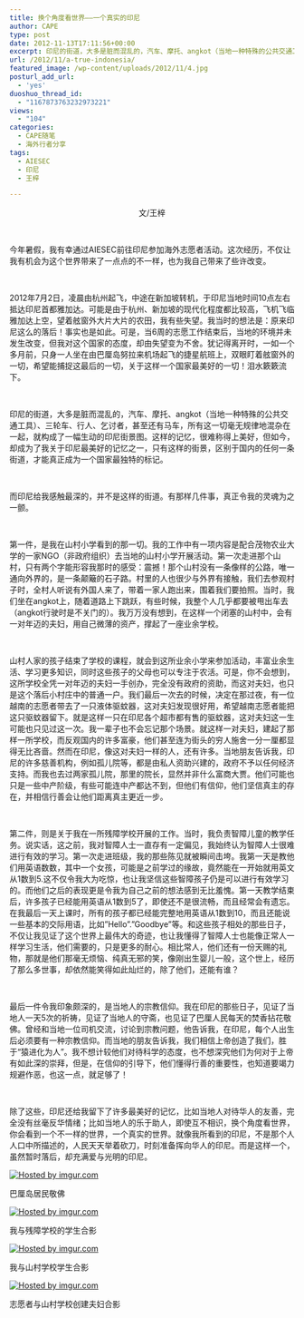 ```yaml
---
title: 换个角度看世界——一个真实的印尼
author: CAPE
type: post
date: 2012-11-13T17:11:56+00:00
excerpt: 印尼的街道，大多是脏而混乱的，汽车、摩托、angkot（当地一种特殊的公共交通工具）、三轮车、行人、乞讨者，甚至还有马车，所有这一切毫无规律地混杂在一起，就构成了一幅生动的印尼街景图。这样的记忆，很难称得上美好，但如今，却成为了我关于印尼最美好的记忆之一，只有这样的街景，区别于国内的任何一条街道，才能真正成为一个国家最独特的标记。
url: /2012/11/a-true-indonesia/
featured_image: /wp-content/uploads/2012/11/4.jpg
posturl_add_url:
  - 'yes'
duoshuo_thread_id:
  - "1167873763232973221"
views:
  - "104"
categories:
  - CAPE随笔
  - 海外行者分享
tags:
  - AIESEC
  - 印尼
  - 王梓

---
```

<p align="center">
  文/王梓
</p>

&nbsp;

<p align="left">
  今年暑假，我有幸通过AIESEC前往印尼参加海外志愿者活动。这次经历，不仅让我有机会为这个世界带来了一点点的不一样，也为我自己带来了些许改变。
</p>

&nbsp;

<p align="left">
  2012年7月2日，凌晨由杭州起飞，中途在新加坡转机，于印尼当地时间10点左右抵达印尼首都雅加达。可能是由于杭州、新加坡的现代化程度都比较高，飞机飞临雅加达上空，望着舷窗外大片大片的农田，我有些失望。我当时的想法是：原来印尼这么的落后！事实也是如此。可是，当6周的志愿工作结束后，当地的环境并未发生改变，但我对这个国家的态度，却由失望变为不舍。犹记得离开时，一如一个多月前，只身一人坐在由巴厘岛努拉来机场起飞的捷星航班上，双眼盯着舷窗外的一切，希望能捕捉这最后的一切，关于这样一个国家最美好的一切！泪水簌簌流下。
</p>

&nbsp;

<p align="left">
  印尼的街道，大多是脏而混乱的，汽车、摩托、angkot（当地一种特殊的公共交通工具）、三轮车、行人、乞讨者，甚至还有马车，所有这一切毫无规律地混杂在一起，就构成了一幅生动的印尼街景图。这样的记忆，很难称得上美好，但如今，却成为了我关于印尼最美好的记忆之一，只有这样的街景，区别于国内的任何一条街道，才能真正成为一个国家最独特的标记。
</p>

&nbsp;

<p align="left">
  而印尼给我感触最深的，并不是这样的街道。有那样几件事，真正令我的灵魂为之一颤。
</p>

&nbsp;

<p align="left">
  第一件，是我在山村小学看到的那一切。我的工作中有一项内容是配合茂物农业大学的一家NGO（非政府组织）去当地的山村小学开展活动。第一次走进那个山村，只有两个字能形容我那时的感受：震撼！那个山村没有一条像样的公路，唯一通向外界的，是一条颠簸的石子路。村里的人也很少与外界有接触，我们去参观村子时，全村人听说有外国人来了，带着一家人跑出来，围着我们要拍照。当时，我们坐在angkot上，随着道路上下跳跃，有些时候，我整个人几乎都要被甩出车去（angkot行驶时是不关门的）。我万万没有想到，在这样一个闭塞的山村中，会有一对年迈的夫妇，用自己微薄的资产，撑起了一座业余学校。
</p>

&nbsp;

<p align="left">
  山村人家的孩子结束了学校的课程，就会到这所业余小学来参加活动，丰富业余生活、学习更多知识，同时这些孩子的父母也可以专注于农活。可是，你不会想到，这所学校全凭一对年迈的夫妇一手创办，完全没有政府的资助，而这对夫妇，也只是这个落后小村庄中的普通一户。我们最后一次去的时候，决定在那过夜，有一位越南的志愿者带去了一只液体驱蚊器，这对夫妇发现很好用，希望越南志愿者能把这只驱蚊器留下。就是这样一只在印尼各个超市都有售的驱蚊器，这对夫妇这一生可能也只见过这一次。我一辈子也不会忘记那个场景。就这样一对夫妇，建起了那样一所学校，而反观国内的许多富豪，他们甚至连为街头的穷人施舍一分一厘都显得无比吝啬。然而在印尼，像这对夫妇一样的人，还有许多。当地朋友告诉我，印尼的许多慈善机构，例如孤儿院等，都是由私人资助兴建的，政府不予以任何经济支持。而我也去过两家孤儿院，那里的院长，显然并非什么富商大贾。他们可能也只是一些中产阶级，有些可能连中产都达不到，但他们有信仰，他们坚信真主的存在，并相信行善会让他们距离真主更近一步。
</p>

&nbsp;

<p align="left">
  第二件，则是关于我在一所残障学校开展的工作。当时，我负责智障儿童的教学任务。说实话，这之前，我对智障人士一直存有一定偏见，我始终认为智障人士很难进行有效的学习。第一次走进班级，我的那些陈见就被瞬间击垮。我第一天是教他们用英语数数，其中一个女孩，可能是之前学过的缘故，竟然能在一开始就用英文从1数到5.这不仅令我大为吃惊，也让我坚信这些智障孩子仍是可以进行有效学习的。而他们之后的表现更是令我为自己之前的想法感到无比羞愧。第一天教学结束后，许多孩子已经能用英语从1数到5了，即使还不是很流畅，而且经常会有遗忘。在我最后一天上课时，所有的孩子都已经能完整地用英语从1数到10，而且还能说一些基本的交际用语，比如”Hello”.”Goodbye”等。和这些孩子相处的那些日子，不仅让我见证了这个世界上最伟大的奇迹，也让我懂得了智障人士也能像正常人一样学习生活，他们需要的，只是更多的耐心。相比常人，他们还有一份天赐的礼物，那就是他们那毫无烦恼、纯真无邪的笑，像刚出生婴儿一般，这个世上，经历了那么多世事，却依然能笑得如此灿烂的，除了他们，还能有谁？
</p>

&nbsp;

<p align="left">
  最后一件令我印象颇深的，是当地人的宗教信仰。我在印尼的那些日子，见证了当地人一天5次的祈祷，见证了当地人的守斋，也见证了巴厘人民每天的焚香拈花敬佛。曾经和当地一位司机交流，讨论到宗教问题，他告诉我，在印尼，每个人出生后必须要有一种宗教信仰。而当地的朋友告诉我，我们相信上帝创造了我们，胜于“猿进化为人”。我不想计较他们对待科学的态度，也不想深究他们为何对于上帝有如此深的崇拜，但是，在信仰的引导下，他们懂得行善的重要性，也知道要竭力规避作恶，也这一点，就足够了！
</p>

&nbsp;

<p align="left">
  除了这些，印尼还给我留下了许多最美好的记忆，比如当地人对待华人的友善，完全没有丝毫反华情绪；比如当地人的乐于助人，即使互不相识，换个角度看世界，你会看到一个不一样的世界，一个真实的世界。就像我所看到的印尼，不是那个人人口中所描述的，人民天天举着砍刀，时刻准备挥向华人的印尼。而是这样一个，虽然暂时落后，却充满爱与光明的印尼。
</p>

[![][1]][2]

<p align="left">
  巴厘岛居民敬佛
</p>

[![][3]][4]

<p align="left">
  我与残障学校的学生合影
</p>

[![][5]][6]

<p align="left">
  我与山村学校学生合影
</p>

[![][7]][8]

<p align="left">
  志愿者与山村学校创建夫妇合影
</p>

 [1]: http://i.imgur.com/QJthZl.jpg "Hosted by imgur.com"
 [2]: http://imgur.com/QJthZ
 [3]: http://i.imgur.com/zpv4Nl.jpg "Hosted by imgur.com"
 [4]: http://imgur.com/zpv4N
 [5]: http://i.imgur.com/cDCxbl.jpg "Hosted by imgur.com"
 [6]: http://imgur.com/cDCxb
 [7]: http://i.imgur.com/yly5Bl.jpg "Hosted by imgur.com"
 [8]: http://imgur.com/yly5B